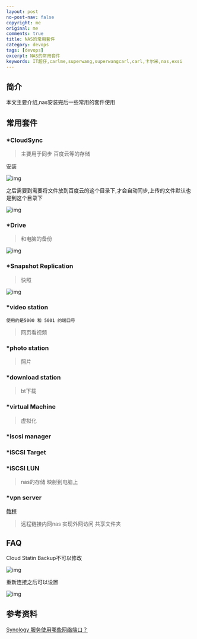 ```yaml
---
layout: post
no-post-nav: false 
copyright: me
original: me
comments: true
title: NAS的常用套件
category: devops
tags: [devops]
excerpt: NAS的常用套件
keywords: IT超仔,carlme,superwang,superwangcarl,carl,卡尔米,nas,exsi
---
```


## 简介

本文主要介绍,nas安装完后一些常用的套件使用

## 常用套件

### *CloudSync

> 主要用于同步 百度云等的存储

安装

![img]({{site.cdn}}assets/images/blog/2019/20190421191437.png)

之后需要到需要将文件放到百度云的这个目录下,才会自动同步,上传的文件默认也是到这个目录下

![img]({{site.cdn}}assets/images/blog/2019/20190424113011.png)

### *Drive

> 和电脑的备份

![img]({{site.cdn}}assets/images/blog/2019/20190421203313.png)

### *Snapshot Replication

> 快照

![img]({{site.cdn}}assets/images/blog/2019/20190421205320.png)

### *video station

`使用的是5000 和 5001 的端口号`

> 网页看视频

### *photo station

> 照片

### *download station

> bt下载

### *virtual Machine

> 虚拟化

### *iscsi manager

### *iSCSI Target

### *iSCSI LUN

> nas的存储 映射到电脑上

### *vpn server

[教程]({{site.url}}/devops/2019/05/31/devops-exsi-nas-vpnserver-file.html)

> 远程链接内网nas 实现外网访问 共享文件夹

## FAQ

Cloud Statin Backup不可以修改

![img]({{site.cdn}}assets/images/blog/2019/20190422231640.png)

重新连接之后可以设置

![img]({{site.cdn}}assets/images/blog/2019/20190422231830.png)

## 参考资料

[Synology 服务使用哪些网络端口？](https://o.hiue.cn/41.html)
